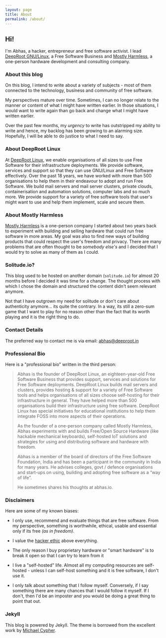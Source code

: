 ```yaml
---
layout: page
title: About
permalink: /about/
---
```


## Hi!

I'm Abhas, a hacker, entrepreneur and free software activist. I lead
[DeepRoot GNU/Linux](https://deeproot.in), a Free Software Business and 
[Mostly Harmless](https://mostlyharmless.io), a one-person hardware development
and consulting company.

### About this blog

On this blog, I intend to write about a variety of subjects - most of them
connected to the technology, business and community of free software.

My perspectives mature over time. Sometimes, I can no longer relate to the
manner or content of what I might have written earlier. In those
situations, I would want to write again than go back and change what I
might have written earlier.

Over the past few months, my *urgency* to write has outstripped my
ability to write and hence, my backlog has been growing to an alarming
size. Hopefully, I will be able to do justice to what I need to say.

### About DeepRoot Linux

At [DeepRoot Linux](https://deeproot.in), we enable organisations of all sizes
to use Free Software for their infrastructure deployments. We provide software,
services and support so that they can use GNU/Linux and Free Software
effectively.  Over the past 18 years, we have worked with more than 500
organisations to help them in their endeavour to adopt and run Free Software.
We build mail servers and mail server clusters, private clouds,
containerisation and automation solutions, computer labs and so much more.  We
provide support for a variety of free software tools that user's might want to
use and help them implement, scale and secure them.

### About Mostly Harmless

[Mostly Harmless](https://mostlyharmless.io) is a one-person company I started
about two years back to experiment with building and selling hardware that
could run free software in more areas. My goal was also to find new ways of
building products that could respect the user's freedom and privacy.  There are
many problems that are often thought to be *somebody else's* and I decided that
I would try to solve as many of them as I could.

### Solitude.io?

This blog used to be hosted on another domain (`solitude.io`) for almost 20 months
before I decided it was time for a change. The thought process with
which I chose the domain and structured the content didn't seem relevant
anymore.

Not that I have outgrown my need for solitude or don't care about
authenticity anymore... its quite the contrary. In a way, its still a
zero-sum game that I want to play for no reason other than the fact that
its worth playing and it is the right thing to do.

### Contact Details

The preferred way to contact me is via email:
[abhas@deeproot.in](mailto:abhas@deeproot.in) 

### Professional Bio

Here is a "professional bio" written in the third person:

> Abhas is the founder of DeepRoot Linux, an eighteen-year-old Free Software
> Business that provides support, services and solutions for Free Software
> deployments. DeepRoot Linux builds mail servers and clusters, provides hosting
> & support for a variety of Free Software tools and helps organisations of all
> sizes choose self-hosting for their infrastructure in general. They have helped
> more than 500 organisations build their infrastructure using free software.
> DeepRoot Linux has special initiatives for educational institutions to help
> them integrate FOSS into more aspects of their operations.
> 
> As the founder of a one-person company called Mostly Harmless, Abhas
> experiments with and builds Free/Open Source Hardware (like hackable mechanical
> keyboards), self-hosted IoT solutions and strategies for using and distributing
> software and hardware with freedom.
> 
> Abhas is a member of the board of directors of the Free Software Foundation,
> India and has been a participant in the community in India for many years. He
> advises colleges, govt / defence organisations and start-ups on using, building
> and adopting free software as a “way of life”.
> 
> He sometimes shares his thoughts at abhas.io. 

### Disclaimers

Here are some of my known biases:

  * I only use, recommend and evaluate things that are free software.
    From my perspective, something is worthwhile, ethical, usable and
    essential only if its free *(as in freedom)*.

  * I value the [hacker ethic](https://en.wikipedia.org/wiki/Hacker_ethic) 
    above everything.

  * The only reason I buy proprietary hardware or "smart hardware" is to
    break it open so that I can try to learn from it

  * I live a "self-hosted" life. Almost all my computing resources are
    self-hosted - unless I can self-host something and it is free
    software, I don't use it.

  * I only talk about something that I follow myself. Conversely, if I
    say something there are many chances that I would follow it myself.
    If I don't, then I'd be an imposter and you would be doing a great
    thing to point that out.

### Jekyll

This blog is powered by Jekyll. The theme is borrowed from the excellent 
work by [Michael Cypher](https://github.com/mikeecb/cypher-jekyll-theme).

